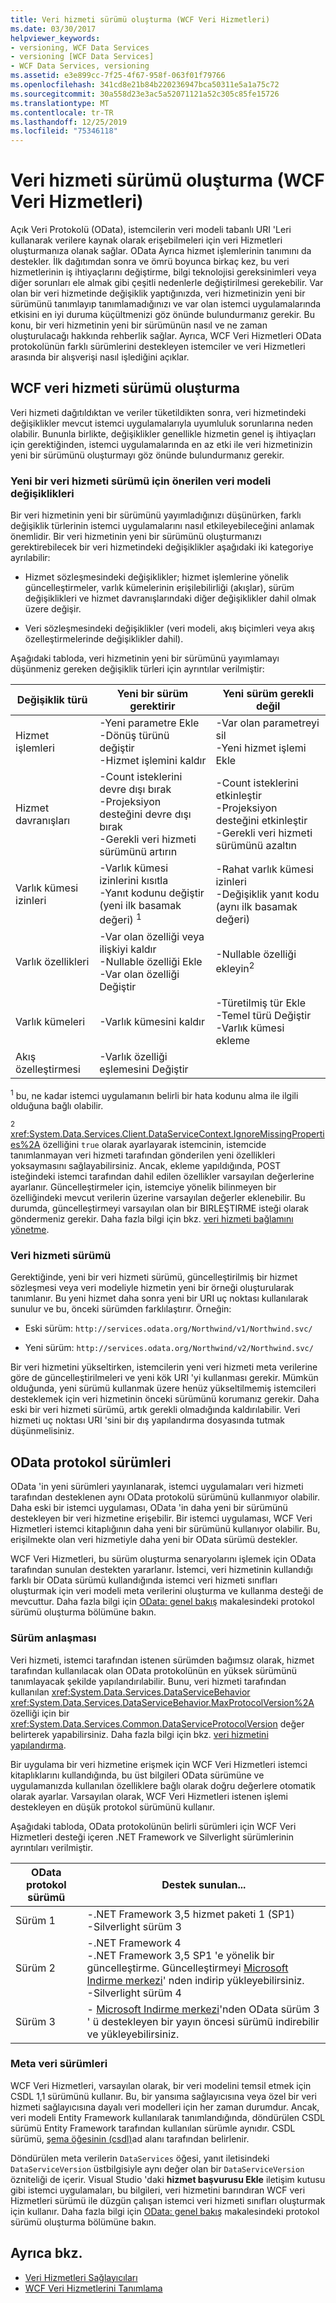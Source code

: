 ```yaml
---
title: Veri hizmeti sürümü oluşturma (WCF Veri Hizmetleri)
ms.date: 03/30/2017
helpviewer_keywords:
- versioning, WCF Data Services
- versioning [WCF Data Services]
- WCF Data Services, versioning
ms.assetid: e3e899cc-7f25-4f67-958f-063f01f79766
ms.openlocfilehash: 341cd8e21b84b220236947bca50311e5a1a75c72
ms.sourcegitcommit: 30a558d23e3ac5a52071121a52c305c85fe15726
ms.translationtype: MT
ms.contentlocale: tr-TR
ms.lasthandoff: 12/25/2019
ms.locfileid: "75346118"
---
```

# <a name="data-service-versioning-wcf-data-services"></a>Veri hizmeti sürümü oluşturma (WCF Veri Hizmetleri)
Açık Veri Protokolü (OData), istemcilerin veri modeli tabanlı URI 'Leri kullanarak verilere kaynak olarak erişebilmeleri için veri Hizmetleri oluşturmanıza olanak sağlar. OData Ayrıca hizmet işlemlerinin tanımını da destekler. İlk dağıtımdan sonra ve ömrü boyunca birkaç kez, bu veri hizmetlerinin iş ihtiyaçlarını değiştirme, bilgi teknolojisi gereksinimleri veya diğer sorunları ele almak gibi çeşitli nedenlerle değiştirilmesi gerekebilir. Var olan bir veri hizmetinde değişiklik yaptığınızda, veri hizmetinizin yeni bir sürümünü tanımlayıp tanımlamadığınızı ve var olan istemci uygulamalarında etkisini en iyi duruma küçültmenizi göz önünde bulundurmanız gerekir. Bu konu, bir veri hizmetinin yeni bir sürümünün nasıl ve ne zaman oluşturulacağı hakkında rehberlik sağlar. Ayrıca, WCF Veri Hizmetleri OData protokolünün farklı sürümlerini destekleyen istemciler ve veri Hizmetleri arasında bir alışverişi nasıl işlediğini açıklar.

## <a name="versioning-a-wcf-data-service"></a>WCF veri hizmeti sürümü oluşturma
 Veri hizmeti dağıtıldıktan ve veriler tüketildikten sonra, veri hizmetindeki değişiklikler mevcut istemci uygulamalarıyla uyumluluk sorunlarına neden olabilir. Bununla birlikte, değişiklikler genellikle hizmetin genel iş ihtiyaçları için gerektiğinden, istemci uygulamalarında en az etki ile veri hizmetinizin yeni bir sürümünü oluşturmayı göz önünde bulundurmanız gerekir.

### <a name="data-model-changes-that-recommend-a-new-data-service-version"></a>Yeni bir veri hizmeti sürümü için önerilen veri modeli değişiklikleri
 Bir veri hizmetinin yeni bir sürümünü yayımladığınızı düşünürken, farklı değişiklik türlerinin istemci uygulamalarını nasıl etkileyebileceğini anlamak önemlidir. Bir veri hizmetinin yeni bir sürümünü oluşturmanızı gerektirebilecek bir veri hizmetindeki değişiklikler aşağıdaki iki kategoriye ayrılabilir:

- Hizmet sözleşmesindeki değişiklikler; hizmet işlemlerine yönelik güncelleştirmeler, varlık kümelerinin erişilebilirliği (akışlar), sürüm değişiklikleri ve hizmet davranışlarındaki diğer değişiklikler dahil olmak üzere değişir.

- Veri sözleşmesindeki değişiklikler (veri modeli, akış biçimleri veya akış özelleştirmelerinde değişiklikler dahil).

 Aşağıdaki tabloda, veri hizmetinin yeni bir sürümünü yayımlamayı düşünmeniz gereken değişiklik türleri için ayrıntılar verilmiştir:

|Değişiklik türü|Yeni bir sürüm gerektirir|Yeni sürüm gerekli değil|
|--------------------|----------------------------|----------------------------|
|Hizmet işlemleri|-Yeni parametre Ekle<br />-Dönüş türünü değiştir<br />-Hizmet işlemini kaldır|-Var olan parametreyi sil<br />-Yeni hizmet işlemi Ekle|
|Hizmet davranışları|-Count isteklerini devre dışı bırak<br />-Projeksiyon desteğini devre dışı bırak<br />-Gerekli veri hizmeti sürümünü artırın|-Count isteklerini etkinleştir<br />-Projeksiyon desteğini etkinleştir<br />-Gerekli veri hizmeti sürümünü azaltın|
|Varlık kümesi izinleri|-Varlık kümesi izinlerini kısıtla<br />-Yanıt kodunu değiştir (yeni ilk basamak değeri) <sup>1</sup>|-Rahat varlık kümesi izinleri<br />-Değişiklik yanıt kodu (aynı ilk basamak değeri)|
|Varlık özellikleri|-Var olan özelliği veya ilişkiyi kaldır<br />-Nullable özelliği Ekle<br />-Var olan özelliği Değiştir|-Nullable özelliği ekleyin<sup>2</sup>|
|Varlık kümeleri|-Varlık kümesini kaldır|-Türetilmiş tür Ekle<br />-Temel türü Değiştir<br />-Varlık kümesi ekleme|
|Akış özelleştirmesi|-Varlık özelliği eşlemesini Değiştir||

 <sup>1</sup> bu, ne kadar istemci uygulamanın belirli bir hata kodunu alma ile ilgili olduğuna bağlı olabilir.

 <sup>2</sup> <xref:System.Data.Services.Client.DataServiceContext.IgnoreMissingProperties%2A> özelliğini `true` olarak ayarlayarak istemcinin, istemcide tanımlanmayan veri hizmeti tarafından gönderilen yeni özellikleri yoksaymasını sağlayabilirsiniz. Ancak, ekleme yapıldığında, POST isteğindeki istemci tarafından dahil edilen özellikler varsayılan değerlerine ayarlanır. Güncelleştirmeler için, istemciye yönelik bilinmeyen bir özelliğindeki mevcut verilerin üzerine varsayılan değerler eklenebilir. Bu durumda, güncelleştirmeyi varsayılan olan bir BIRLEŞTIRME isteği olarak göndermeniz gerekir. Daha fazla bilgi için bkz. [veri hizmeti bağlamını yönetme](managing-the-data-service-context-wcf-data-services.md).

### <a name="how-to-version-a-data-service"></a>Veri hizmeti sürümü
 Gerektiğinde, yeni bir veri hizmeti sürümü, güncelleştirilmiş bir hizmet sözleşmesi veya veri modeliyle hizmetin yeni bir örneği oluşturularak tanımlanır. Bu yeni hizmet daha sonra yeni bir URI uç noktası kullanılarak sunulur ve bu, önceki sürümden farklılaştırır. Örneğin:

- Eski sürüm: `http://services.odata.org/Northwind/v1/Northwind.svc/`

- Yeni sürüm: `http://services.odata.org/Northwind/v2/Northwind.svc/`

 Bir veri hizmetini yükseltirken, istemcilerin yeni veri hizmeti meta verilerine göre de güncelleştirilmeleri ve yeni kök URI 'yi kullanması gerekir. Mümkün olduğunda, yeni sürümü kullanmak üzere henüz yükseltilmemiş istemcileri desteklemek için veri hizmetinin önceki sürümünü korumanız gerekir. Daha eski bir veri hizmeti sürümü, artık gerekli olmadığında kaldırılabilir. Veri hizmeti uç noktası URI 'sini bir dış yapılandırma dosyasında tutmak düşünmelisiniz.

## <a name="odata-protocol-versions"></a>OData protokol sürümleri
 OData 'in yeni sürümleri yayınlanarak, istemci uygulamaları veri hizmeti tarafından desteklenen aynı OData protokolü sürümünü kullanmıyor olabilir. Daha eski bir istemci uygulaması, OData 'in daha yeni bir sürümünü destekleyen bir veri hizmetine erişebilir. Bir istemci uygulaması, WCF Veri Hizmetleri istemci kitaplığının daha yeni bir sürümünü kullanıyor olabilir. Bu, erişilmekte olan veri hizmetiyle daha yeni bir OData sürümü destekler.

 WCF Veri Hizmetleri, bu sürüm oluşturma senaryolarını işlemek için OData tarafından sunulan destekten yararlanır. İstemci, veri hizmetinin kullandığı farklı bir OData sürümü kullandığında istemci veri hizmeti sınıfları oluşturmak için veri modeli meta verilerini oluşturma ve kullanma desteği de mevcuttur. Daha fazla bilgi için [OData: genel bakış](https://www.odata.org/documentation/odata-version-2-0/overview/) makalesindeki protokol sürümü oluşturma bölümüne bakın.

### <a name="version-negotiation"></a>Sürüm anlaşması
 Veri hizmeti, istemci tarafından istenen sürümden bağımsız olarak, hizmet tarafından kullanılacak olan OData protokolünün en yüksek sürümünü tanımlayacak şekilde yapılandırılabilir. Bunu, veri hizmeti tarafından kullanılan <xref:System.Data.Services.DataServiceBehavior> <xref:System.Data.Services.DataServiceBehavior.MaxProtocolVersion%2A> özelliği için bir <xref:System.Data.Services.Common.DataServiceProtocolVersion> değer belirterek yapabilirsiniz. Daha fazla bilgi için bkz. [veri hizmetini yapılandırma](configuring-the-data-service-wcf-data-services.md).

 Bir uygulama bir veri hizmetine erişmek için WCF Veri Hizmetleri istemci kitaplıklarını kullandığında, bu üst bilgileri OData sürümüne ve uygulamanızda kullanılan özelliklere bağlı olarak doğru değerlere otomatik olarak ayarlar. Varsayılan olarak, WCF Veri Hizmetleri istenen işlemi destekleyen en düşük protokol sürümünü kullanır.

 Aşağıdaki tabloda, OData protokolünün belirli sürümleri için WCF Veri Hizmetleri desteği içeren .NET Framework ve Silverlight sürümlerinin ayrıntıları verilmiştir.

|OData protokol sürümü|Destek sunulan...|
|-----------------------------------------------------------------------------------|----------------------------|
|Sürüm 1|-.NET Framework 3,5 hizmet paketi 1 (SP1)<br />-Silverlight sürüm 3|
|Sürüm 2|-.NET Framework 4<br />-.NET Framework 3,5 SP1 'e yönelik bir güncelleştirme. Güncelleştirmeyi [Microsoft Indirme merkezi](https://go.microsoft.com/fwlink/?LinkId=158125)' nden indirip yükleyebilirsiniz.<br />-Silverlight sürüm 4|
|Sürüm 3|- [Microsoft Indirme merkezi](https://go.microsoft.com/fwlink/?LinkId=203885)'nden OData sürüm 3 ' ü destekleyen bir yayın öncesi sürümü indirebilir ve yükleyebilirsiniz.|

### <a name="metadata-versions"></a>Meta veri sürümleri
 WCF Veri Hizmetleri, varsayılan olarak, bir veri modelini temsil etmek için CSDL 1,1 sürümünü kullanır. Bu, bir yansıma sağlayıcısına veya özel bir veri hizmeti sağlayıcısına dayalı veri modelleri için her zaman durumdur. Ancak, veri modeli Entity Framework kullanılarak tanımlandığında, döndürülen CSDL sürümü Entity Framework tarafından kullanılan sürümle aynıdır. CSDL sürümü, [şema öğesinin (csdl)](/ef/ef6/modeling/designer/advanced/edmx/csdl-spec#schema-element-csdl)ad alanı tarafından belirlenir.

 Döndürülen meta verilerin `DataServices` öğesi, yanıt iletisindeki `DataServiceVersion` üstbilgisiyle aynı değer olan bir `DataServiceVersion` özniteliği de içerir. Visual Studio 'daki **hizmet başvurusu Ekle** iletişim kutusu gibi istemci uygulamaları, bu bilgileri, veri hizmetini barındıran WCF veri Hizmetleri sürümü ile düzgün çalışan istemci veri hizmeti sınıfları oluşturmak için kullanır. Daha fazla bilgi için [OData: genel bakış](https://www.odata.org/documentation/odata-version-2-0/overview/) makalesindeki protokol sürümü oluşturma bölümüne bakın.

## <a name="see-also"></a>Ayrıca bkz.

- [Veri Hizmetleri Sağlayıcıları](data-services-providers-wcf-data-services.md)
- [WCF Veri Hizmetlerini Tanımlama](defining-wcf-data-services.md)
